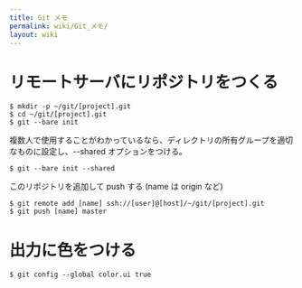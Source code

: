 ```yaml
---
title: Git メモ
permalink: wiki/Git_メモ/
layout: wiki
---
```


リモートサーバにリポジトリをつくる
==================================

``` {.bash}
$ mkdir -p ~/git/[project].git
$ cd ~/git/[project].git
$ git --bare init
```

複数人で使用することがわかっているなら、ディレクトリの所有グループを適切なものに設定し、--shared
オプションをつける。

``` {.bash}
$ git --bare init --shared
```

このリポジトリを追加して push する (name は origin など)

``` {.bash}
$ git remote add [name] ssh://[user]@[host]/~/git/[project].git
$ git push [name] master
```

出力に色をつける
================

``` {.bash}
$ git config --global color.ui true
```

